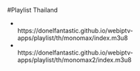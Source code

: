#Playlist Thailand
<ul>
    <li></li>https://donelfantastic.github.io/webiptv-apps/playlist/th/monomax/index.m3u8</li>
  <li></li>https://donelfantastic.github.io/webiptv-apps/playlist/th/monomax2/index.m3u8</li>
</ul>  

